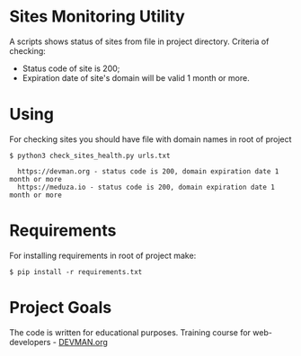 # Sites Monitoring Utility

A scripts shows status of sites from file in project directory. Criteria of checking:
  
  - Status code of site is 200;
  - Expiration date of site's domain will be valid 1 month or more.
  
  
# Using

For checking sites you should have file with domain names in root of project

```
$ python3 check_sites_health.py urls.txt
  
  https://devman.org - status code is 200, domain expiration date 1 month or more
  https://meduza.io - status code is 200, domain expiration date 1 month or more
```  


# Requirements

For installing requirements in root of project make:

`$ pip install -r requirements.txt`


# Project Goals

The code is written for educational purposes. Training course for web-developers - [DEVMAN.org](https://devman.org)
